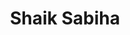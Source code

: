 ---
layout: page
title: Shaik Sabiha
description: Fall 2021
img: assets/img/members/sabiha.jpg
importance: 1
category: Master Student Alumni
---